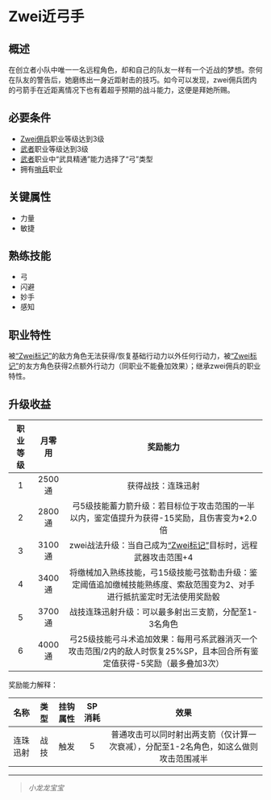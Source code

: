 # Zwei近弓手

## 概述

在创立者小队中唯一一名远程角色，却和自己的队友一样有一个近战的梦想。奈何在队友的警告后，她磨练出一身近距射击的技巧。如今可以发现，zwei佣兵团内的弓箭手在近距离情况下也有着超乎预期的战斗能力，这便是拜她所赐。

## 必要条件

* <a href="../zwei-mercenary" target="_blank">Zwei佣兵</a>职业等级达到3级
* <a href="../../../basicJob/Warrior" target="_blank">武者</a>职业等级达到3级
* <a href="../../../basicJob/Warrior" target="_blank">武者</a>职业中“武具精通”能力选择了“弓”类型
* 拥有<a href="../../../basicJob/Sentinel" target="_blank">哨兵</a>职业

## 关键属性

* 力量
* 敏捷

## 熟练技能

* 弓
* 闪避
* 妙手
* 感知
 
## 职业特性

被<a href="../../../../status/mark/#Zwei标记" target="_blank">“Zwei标记”</a>的敌方角色无法获得/恢复基础行动力以外任何行动力，被<a href="../../../../status/mark/#Zwei标记" target="_blank">“Zwei标记”</a>的友方角色获得2点额外行动力（同职业不能叠加效果）；继承zwei佣兵的职业特性。

## 升级收益

职业等级|月零用|奖励能力
:--:|:--:|:--:
1|2500通|获得战技：连珠迅射
2|2800通|弓5级技能蓄力箭升级：若目标位于攻击范围的一半以内，鉴定值提升为获得-15奖励，且伤害变为*2.0倍
3|3100通|zwei战法升级：当自己成为<a href="../../../../status/mark/#Zwei标记" target="_blank">“Zwei标记”</a>目标时，远程武器攻击范围+4
4|3400通|将缴械加入熟练技能，弓15级技能弓弦勒击升级：鉴定阈值追加缴械技能熟练度、索敌范围变为2、对手进行抵抗鉴定时无法使用奖励骰
5|3700通|战技连珠迅射升级：可以最多射出三支箭，分配至1-3名角色
6|4000通|弓25级技能弓斗术追加效果：每用弓系武器消灭一个攻击范围/2内的敌人时恢复25%SP，且本回合所有鉴定值获得-5奖励（最多叠加3次）

奖励能力解释：

名称|类型|挂钩属性|SP消耗|效果
:--:|:--:|:--:|:--:|:--:
连珠迅射|战技|触发|5|普通攻击可以同时射出两支箭（仅计算一次衰减），分配至1-2名角色，如这么做则攻击范围减半
 
---

> *小龙龙宝宝*